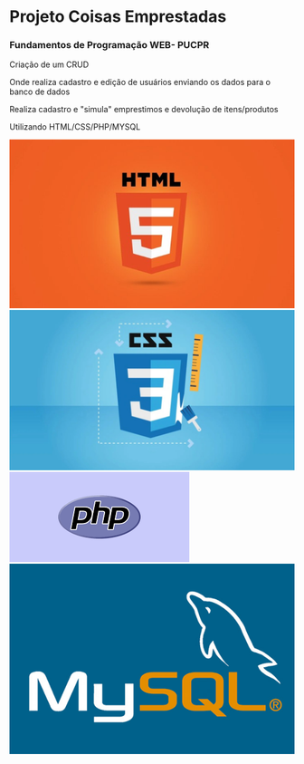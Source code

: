 <h1>Projeto Coisas Emprestadas</h1>
<h3>Fundamentos de Programação WEB- PUCPR</h3>

<p>Criação de um CRUD</p>
<p>Onde realiza cadastro e edição de usuários enviando os dados para o banco de dados</p>
<p>Realiza cadastro e "simula" emprestimos e devolução de itens/produtos</p>
<p>Utilizando HTML/CSS/PHP/MYSQL</p>
<img src="img/html5.jpg" style="width= 200px; height=200px;">
<img src="img/css.jpg" >
<img src="img/php.png" >
<img src="img/mysql.jpg" >
